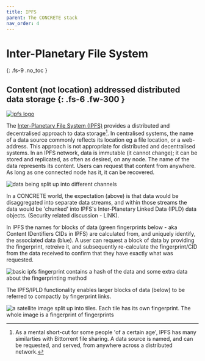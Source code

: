 ```yaml
---
title: IPFS
parent: The CONCRETE stack
nav_order: 4
---
```

# Inter-Planetary File System 
{: .fs-9 .no_toc }


Content (not location) addressed distributed data storage
{: .fs-6 .fw-300 }
----
[![ipfs logo](../../../../images/current/ipfs.png)](https://ipfs.tech/)

The [Inter-Planetary File System (IPFS)](https://ipfs.tech/) provides a distributed and decentralised approach to data storage[^bittorrent].  In centralised systems, the name of a data source commonly reflects its location eg a file location, or a web-address. This approach is not appropriate for distributed and decentralised systems. In an IPFS network, data is immutable (it cannot change); it can be stored and replicated, as often as desired, on any node.  The name of the data represents its content.  Users can request that content from anywhere.  As long as one connected node has it, it can be recovered.

[^bittorrent]:
    As a mental short-cut for some people 'of a certain age', IPFS has many similarties with Bittorrent file sharing.  A data source is named, and can be requested, and served, from anywhere across a distributed network. 

![data being split up into different channels](../../../../images/current/data_output_division.png)

In a CONCRETE world, the expectation (above) is that data would be disaggregated into separate data streams, and within those streams the data would be 'chunked' into IPFS's Inter-Planetary Linked Data (IPLD) data objects. (Security related discussion - LINK).  


In IPFS the names for blocks of data (green fingerprints below - aka Content IDentifiers CIDs in IPFS) are calculated from, and uniquely identify, the associated data (blue).  A user can request a block of data by providing the fingerprint, retreive it, and subsequently re-calculate the fingerprint/CID from the data received to confirm that they have exactly what was requested.

![basic ipfs fingerprint contains a hash of the data and some extra data about the fingerprinting method](../../../../images/current/fingerprint_details.png)

The IPFS/IPLD functionality enables larger blocks of data (below) to be referred to compactly by fingerprint links.

![a satellite image split up into tiles.  Each tile has its own fingerprint.  The whole image is a fingerprint of fingerprints](../../../../images/current/sat_dag_basic.png)

